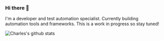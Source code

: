 ### Hi there 👋

I'm a developer and test automation specialist. Currently building automation tools and frameworks. This is a work in progress so stay tuned! 

![Charles's github stats](https://github-readme-stats.vercel.app/api?username=charlesghost&show_icons=true&theme=radical)

<!--
**charlesghost/charlesghost** is a ✨ _special_ ✨ repository because its `README.md` (this file) appears on your GitHub profile.

Here are some ideas to get you started:

- 🔭 I’m currently working on ...
- 🌱 I’m currently learning ...
- 👯 I’m looking to collaborate on ...
- 🤔 I’m looking for help with ...
- 💬 Ask me about ...
- 📫 How to reach me: ...
- 😄 Pronouns: ...
- ⚡ Fun fact: ...
-->
